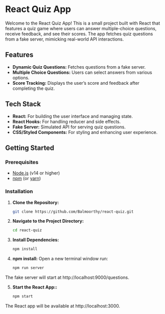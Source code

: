 # React Quiz App

Welcome to the React Quiz App! This is a small project built with React that features a quiz game where users can answer multiple-choice questions, receive feedback, and see their scores. The app fetches quiz questions from a fake server, mimicking real-world API interactions.

## Features

- **Dynamic Quiz Questions:** Fetches questions from a fake server.
- **Multiple Choice Questions:** Users can select answers from various options.
- **Score Tracking:** Displays the user’s score and feedback after completing the quiz.


## Tech Stack

- **React:** For building the user interface and managing state.
- **React Hooks:** For handling reducer and side effects.
- **Fake Server:** Simulated API for serving quiz questions.
- **CSS/Styled Components:** For styling and enhancing user experience.


## Getting Started

### Prerequisites

- [Node.js](https://nodejs.org/) (v14 or higher)
- [npm](https://www.npmjs.com/) (or [yarn](https://classic.yarnpkg.com/))

### Installation

1. **Clone the Repository:**

   ```bash
   git clone https://github.com/Balmoorthy/react-quiz.git

2. **Navigate to the Project Directory:**

   ```bash
   cd react-quiz

3. **Install Dependencies:**

   ```bash
   npm install
   
4. **npm install:**
  Open a new terminal window run:

   ```bash
   npm run server

The fake server will start at http://localhost:9000/questions.

5. **Start the React App::**

   ```bash
   npm start
The React app will be available at http://localhost:3000.
